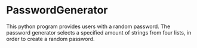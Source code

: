 # PasswordGenerator
This python program provides users with a random password.  The password generator selects a specified amount of strings from four lists, in order to create a random password.